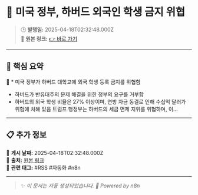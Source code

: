 # 🎯 미국 정부, 하버드 외국인 학생 금지 위협

> 🕒 **발행일:** 2025-04-18T02:32:48.000Z  
> 🔗 **원본 링크:** [👉 바로 가기](https://news.hada.io/topic?id=20403)

---

## 📌 **핵심 요약**  
📖 * 미국 정부가 하버드 대학교에 외국 학생 등록 금지를 위협함
* 하버드가 반유대주의 문제 해결을 위한 정부의 요구를 거부함
* 하버드의 외국 학생 비율은 27% 이상이며, 연방 자금 동결로 인해 수십억 달러가 위험에 처해 있음
트럼프 행정부는 하버드의 세금 면제 지위를 위협하며, 이...

---

## 📋 **추가 정보**  
🔹 **게시 날짜:** 2025-04-18T02:32:48.000Z  
🔹 **출처:** [원본 링크](https://news.hada.io/topic?id=20403)  
🔹 **관련 태그:** #RSS #자동화 #n8n  

---

> ✨ _이 문서는 자동 생성되었습니다. 🚀 Powered by n8n_
